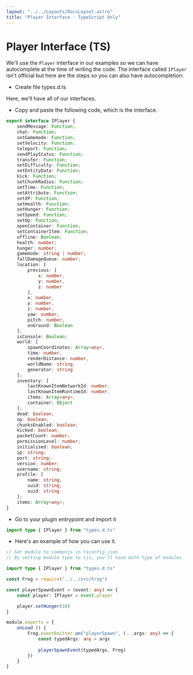 ```yaml
---
layout: "../../Layouts/DocsLayout.astro"
title: "Player Interface - TypeScript Only"
---
```


# Player Interface (TS)

We'll use the `Player` interface in our examples so we can have autocomplete at the time of writing the code. The interface called `IPlayer` isn't official but here are the steps so you can also have autocompletion:

- Create file types.d.ts

Here, we'll have all of our interfaces.

- Copy and paste the following code, which is the interface.

```ts
export interface IPlayer {
	sendMessage: Function;
	chat: Function;
	setGamemode: Function;
	setVelocity: Function;
	teleport: Function;
	sendPlayStatus: Function;
	transfer: Function;
	setDifficulty: Function;
	setEntityData: Function;
	kick: Function;
	setChunkRadius: Function;
	setTime: Function;
	setAttribute: Function;
	setXP: Function;
	setHealth: Function;
	setHunger: Function;
	setSpeed: Function;
	setOp: Function;
	openContainer: Function;
	setContainerItem: Function;
	offline: Boolean;
	health: number;
	hunger: number;
	gamemode: string | number;
	fallDamageQueue: number;
	location: [
        previous: [
            x: number,
            y: number,
            z: number
        ],
        x: number,
        y: number,
        z: number,
        yaw: number,
        pitch: number,
        onGround: Boolean
    ];
	isConsole: Boolean;
	world: [
        spawnCoordinates: Array<any>, 
        time: number,
        renderDistance: number,
        worldName: string,
        generator: string
    ];
	inventory: [
        lastKnownItemNetworkId: number, 
        lastKnownItemRuntimeId: number, 
        items: Array<any>, 
        container: Object
    ];
	dead: boolean;
	op: boolean;
	chunksEnabled: boolean;
	kicked: boolean;
	packetCount: number;
	permissionLevel: number;
	initialised: boolean;
	ip: string;
	port: string;
	version: number;
	username: string;
	profile: [
        name: string, 
        uuid: string, 
        xuid: string
    ];
	items: Array<any>;
}
```

- Go to your plugin entrypoint and import it

```ts
import type { IPlayer } from "types.d.ts"
```

- Here's an example of how you can use it.

```ts
// Set module to commonjs in tsconfig.json
// By setting module type to cjs, you'll have both type of modules.

import type { IPlayer } from "types.d.ts" 

const Frog = require("../../src/Frog")

const playerSpawnEvent = (event: any) => {
    const player: IPlayer = event.player

    player.setHunger(10)
}

module.exports = {
    onLoad () {
        Frog.eventEmitter.on("playerSpawn", (...args: any) => {
            const typedArgs: any = args
            
            playerSpawnEvent(typedArgs, Frog)
        })
    }
}   
```